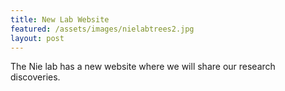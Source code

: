 ```yaml
---
title: New Lab Website
featured: /assets/images/nielabtrees2.jpg
layout: post
---
```


The Nie lab has a new website where we will share our research discoveries.
